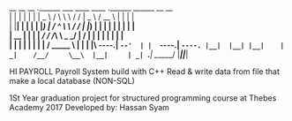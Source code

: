  __    __   __     .______      ___   ____    ____ .______        ______    __       __      
|  |  |  | |  |    |   _  \    /   \  \   \  /   / |   _  \      /  __  \  |  |     |  |     
|  |__|  | |  |    |  |_)  |  /  ^  \  \   \/   /  |  |_)  |    |  |  |  | |  |     |  |     
|   __   | |  |    |   ___/  /  /_\  \  \_    _/   |      /     |  |  |  | |  |     |  |     
|  |  |  | |  |    |  |     /  _____  \   |  |     |  |\  \----.|  `--'  | |  `----.|  `----.
|__|  |__| |__|    | _|    /__/     \__\  |__|     | _| `._____| \______/  |_______||_______|

HI PAYROLL
Payroll System build with C++
Read & write data from file that make a local database (NON-SQL)

1St Year graduation project for structured programming course at Thebes Academy 2017
Developed by: Hassan Syam 